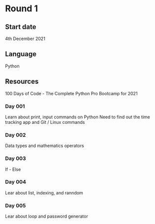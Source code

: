 # Round 1

## Start date
4th December 2021

## Language
Python

## Resources
100 Days of Code - The Complete Python Pro Bootcamp for 2021

### Day 001
Learn about print, input commands on Python
Need to find out the time tracking app and Git / Linux commands

### Day 002
Data types and mathematics operators

### Day 003
If - Else

### Day 004
Lear about list, indexing, and ranndom

### Day 005
Lear about loop and password generator